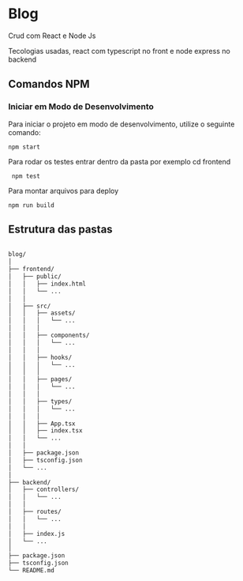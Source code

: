 # Blog
Crud com React e Node Js

Tecologias usadas, react com typescript no front e node express no backend

## Comandos NPM

### Iniciar em Modo de Desenvolvimento

Para iniciar o projeto em modo de desenvolvimento, utilize o seguinte comando:

<code>npm start </code>

Para rodar os testes entrar dentro da pasta por exemplo cd frontend

<code> npm test </code>

Para montar arquivos para deploy 

<code>npm run build </code>

<h2> Estrutura das pastas </h2> 


```bash

blog/
│
├── frontend/
│   ├── public/
│   │   ├── index.html
│   │   └── ...
│   │
│   ├── src/
│   │   ├── assets/
│   │   │   └── ...
│   │   │
│   │   ├── components/
│   │   │   └── ...
│   │   │
│   │   ├── hooks/
│   │   │   └── ...
│   │   │
│   │   ├── pages/
│   │   │   └── ...
│   │   │
│   │   ├── types/
│   │   │   └── ...
│   │   │
│   │   ├── App.tsx
│   │   ├── index.tsx
│   │   └── ...
│   │
│   ├── package.json
│   ├── tsconfig.json
│   └── ...
│
├── backend/
│   ├── controllers/
│   │   └── ...
│   │
│   ├── routes/
│   │   └── ...
│   │
│   ├── index.js
│   └── ...
│
├── package.json
├── tsconfig.json
└── README.md

